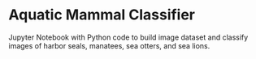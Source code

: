 # Aquatic Mammal Classifier
Jupyter Notebook with Python code to build image dataset and classify images of harbor seals, manatees, sea otters, and sea lions.
